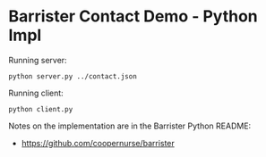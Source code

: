 
# Barrister Contact Demo - Python Impl

Running server:

    python server.py ../contact.json
    
Running client:

    python client.py
    
Notes on the implementation are in the Barrister Python README:

* https://github.com/coopernurse/barrister
    

